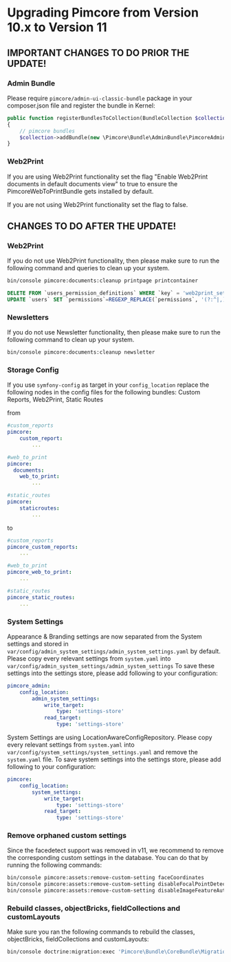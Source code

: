 # Upgrading Pimcore from Version 10.x to Version 11

## IMPORTANT CHANGES TO DO PRIOR THE UPDATE!

### Admin Bundle
Please require `pimcore/admin-ui-classic-bundle` package in your composer.json file and register the bundle in Kernel:
```php
public function registerBundlesToCollection(BundleCollection $collection): void
{
    // pimcore bundles
    $collection->addBundle(new \Pimcore\Bundle\AdminBundle\PimcoreAdminBundle\PimcoreAdminBundle(), 60);
}
```

### Web2Print
If you are using Web2Print functionality set the flag "Enable Web2Print documents in default documents view" to true to ensure the PimcoreWebToPrintBundle gets installed by default.

If you are not using Web2Print functionality set the flag to false.

## CHANGES TO DO AFTER THE UPDATE! 

### Web2Print
If you do not use Web2Print functionality, then please make sure to run the following command and queries to clean up your system.
```bash
bin/console pimcore:documents:cleanup printpage printcontainer
```

```sql
DELETE FROM `users_permission_definitions` WHERE `key` = 'web2print_settings';
UPDATE `users` SET `permissions`=REGEXP_REPLACE(`permissions`, '(?:^|,)web2print_settings(?:$|,)', '') WHERE `permissions` REGEXP '(?:^|,)web2print_settings(?:$|,)';
```

### Newsletters
If you do not use Newsletter functionality, then please make sure to run the following command to clean up your system.
```bash
bin/console pimcore:documents:cleanup newsletter
```

### Storage Config
If you use `symfony-config` as target in your `config_location` replace the following nodes in the config files for the following bundles: Custom Reports, Web2Print, Static Routes

from
```yaml
#custom_reports
pimcore:
    custom_report:
        ...
```
```yaml
#web_to_print
pimcore:
  documents:
    web_to_print:
        ...
```
```yaml
#static_routes
pimcore:
    staticroutes:
        ...
```
to
```yaml
#custom_reports
pimcore_custom_reports:
    ...
```
```yaml
#web_to_print
pimcore_web_to_print:
    ...
```
```yaml
#static_routes
pimcore_static_routes:
    ...
```

### System Settings
Appearance & Branding settings are now separated from the System settings and stored in `var/config/admin_system_settings/admin_system_settings.yaml` by default. Please copy every relevant settings from `system.yaml` into `var/config/admin_system_settings/admin_system_settings`
To save these settings into the settings store, please add following to your configuration:
```yaml
pimcore_admin:
    config_location:
        admin_system_settings:
            write_target:
                type: 'settings-store'
            read_target:
                type: 'settings-store'
```

System Settings are using LocationAwareConfigRepository. Please copy every relevant settings from `system.yaml` into `var/config/system_settings/system_settings.yaml` and remove the `system.yaml` file.
To save system settings into the settings store, please add following to your configuration:
```yaml
pimcore:
    config_location:
        system_settings:
            write_target:
                type: 'settings-store'
            read_target:
                type: 'settings-store'
```


### Remove orphaned custom settings
Since the facedetect support was removed in v11, we recommend to remove the corresponding custom settings 
in the database. You can do that by running the following commands: 
```bash
bin/console pimcore:assets:remove-custom-setting faceCoordinates
bin/console pimcore:assets:remove-custom-setting disableFocalPointDetection
bin/console pimcore:assets:remove-custom-setting disableImageFeatureAutoDetection
```

### Rebuild classes, objectBricks, fieldCollections and customLayouts
Make sure you ran the following commands to rebuild the classes, objectBricks, fieldCollections and customLayouts:
```bash
bin/console doctrine:migration:exec 'Pimcore\Bundle\CoreBundle\Migrations\Version20230412105530'
```
